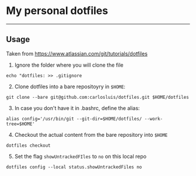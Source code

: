 # My personal dotfiles
---
## Usage
Taken from https://www.atlassian.com/git/tutorials/dotfiles

1. Ignore the folder where you will clone the file
```
echo "dotfiles: >> .gitignore
```

2. Clone dotfiles into a bare repositoyry in `$HOME`:
```
git clone --bare git@github.com:carlosluis/dotfiles.git $HOME/dotfiles
```

3. In case you don't have it in .bashrc, define the alias:
```
alias config='/usr/bin/git --git-dir=$HOME/dotfiles/ --work-tree=$HOME'
```

4. Checkout the actual content from the bare repository into `$HOME`
```
dotfiles checkout
```
5. Set the flag `showUntrackedFIles` to `no` on this local repo
```
dotfiles config --local status.showUntrackedFiles no
```
